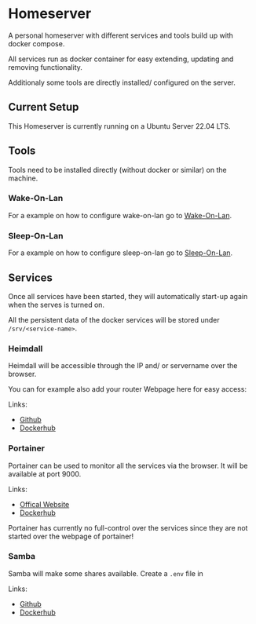 # Homeserver

A personal homeserver with different services and tools build up with docker compose.

All services run as docker container for easy extending, updating and removing functionality.

Additionaly some tools are directly installed/ configured on the server.

## Current Setup

This Homeserver is currently running on a Ubuntu Server 22.04 LTS.

## Tools

Tools need to be installed directly (without docker or similar) on the machine.

### Wake-On-Lan

For a example on how to configure wake-on-lan go to [Wake-On-Lan](tools/wake-on-lan/Readme.md).

### Sleep-On-Lan

For a example on how to configure sleep-on-lan go to [Sleep-On-Lan](tools/sleep-on-lan/Readme.md).

## Services

Once all services have been started, they will automatically start-up again when the serves is turned on.

All the persistent data of the docker services will be stored under `/srv/<service-name>`.

### Heimdall

Heimdall will be accessible through the IP and/ or servername over the browser.

You can for example also add your router Webpage here for easy access:

Links: 

- [Github](https://github.com/linuxserver/Heimdall)
- [Dockerhub](https://hub.docker.com/r/linuxserver/heimdall)

### Portainer

Portainer can be used to monitor all the services via the browser. It will be available at port 9000.

Links: 

- [Offical Website](https://www.portainer.io/)
- [Dockerhub](https://hub.docker.com/r/portainer/portainer)

Portainer has currently no full-control over the services since they are not started over the webpage of portainer!

### Samba

Samba will make some shares available.
Create a `.env` file in 

Links: 

- [Github](https://github.com/dperson/samba)
- [Dockerhub](https://hub.docker.com/r/dperson/samba)